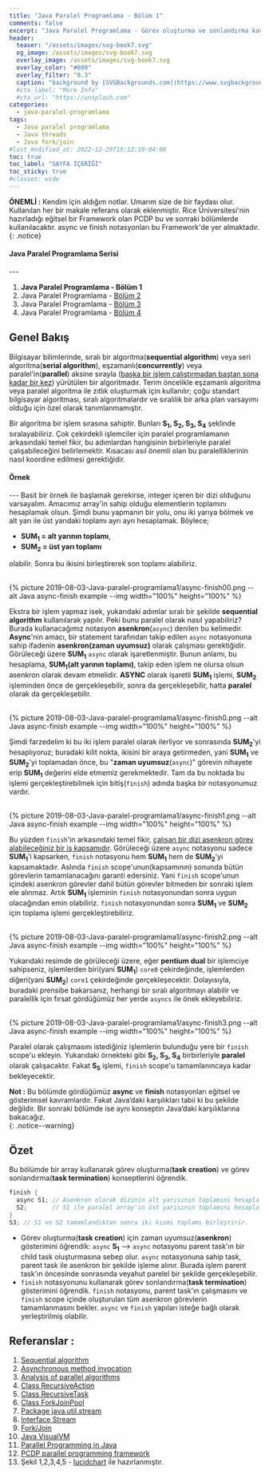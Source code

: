 ```yaml
---
title: "Java Paralel Programlama - Bölüm 1"
comments: false
excerpt: "Java Paralel Programlama - Görev oluşturma ve sonlandırma kavramları(Async, Finish)"
header:
  teaser: "/assets/images/svg-book7.svg"
  og_image: /assets/images/svg-book7.svg
  overlay_image: /assets/images/svg-book7.svg
  overlay_color: "#000"
  overlay_filter: "0.3"
  caption: "background by [SVGBackgrounds.com](https://www.svgbackgrounds.com/)"
  #cta_label: "More Info"
  #cta_url: "https://unsplash.com"
categories:
  - java-paralel-programlama
tags:
  - Java paralel programlama
  - Java threads
  - Java fork/join
#last_modified_at: 2022-12-29T15:12:19-04:00
toc: true
toc_label: "SAYFA İÇERİĞİ"
toc_sticky: true
#classes: wide
---
```




**ÖNEMLİ :** Kendim için aldığım notlar. Umarım size de bir faydası olur. Kullanılan her bir makale referans olarak eklenmiştir. Rice Üniversitesi'nin hazırladığı eğitsel bir Framework olan PCDP bu ve sonraki bölümlerde kullanılacaktır. async ve finish notasyonları bu Framework'de yer almaktadır.
{: .notice}

<div class="notice--success" markdown="1">
<h4 class="no_toc"><i class="fas fa-lightbulb"></i> Java Paralel Programlama Serisi</h4>
---

1. **Java Paralel Programlama - Bölüm 1**
2. Java Paralel Programlama - [Bölüm 2](/java-paralel-programlama/Java-paralel-programlama2/)
3. Java Paralel Programlama - [Bölüm 3](/java-paralel-programlama/Java-paralel-programlama3/)
4. Java Paralel Programlama - [Bölüm 4](/java-paralel-programlama/Java-paralel-programlama4/)

</div>

## Genel Bakış

Bilgisayar bilimlerinde, sıralı bir algoritma(**sequential algorithm**) veya seri algoritma(**serial algorithm**), eşzamanlı(**concurrently**) veya paralel'in(**parallel**) aksine sırayla (<u>başka bir işlem çalıştırmadan baştan sona kadar bir kez</u>) yürütülen bir algoritmadır. Terim öncelikle eşzamanlı algoritma veya paralel algoritma ile zıtlık oluşturmak için kullanılır; çoğu standart bilgisayar algoritması, sıralı algoritmalardır ve sıralılık bir arka plan varsayımı olduğu için özel olarak tanımlanmamıştır.

Bir algoritma bir işlem sırasına sahiptir. Bunları **S<sub>1</sub>, S<sub>2</sub>, S<sub>3</sub>, S<sub>4</sub>** şeklinde sıralayabiliriz. Çok çekirdekli işlemciler için paralel programlamanın arkasındaki temel fikir, bu adımlardan hangisinin birbirleriyle paralel çalışabileceğini belirlemektir. Kısacası asıl önemli olan bu paralelliklerinin nasıl koordine edilmesi gerektiğidir.

<div class="notice--success" markdown="1">
<h4 class="no_toc"><i class="fas fa-lightbulb"></i> Örnek</h4>
---
Basit bir örnek ile başlamak gerekirse, integer içeren bir dizi olduğunu varsayalım. Amacımız array'in sahip olduğu elementlerin toplamını hesaplamak olsun. Şimdi bunu yapmanın bir yolu, onu iki yarıya bölmek ve alt yarı ile üst yarıdaki toplamı ayrı ayrı hesaplamak. Böylece;

* **SUM<sub>1</sub> = alt yarının toplamı**,
* **SUM<sub>2</sub> = üst yarı toplamı**

olabilir. Sonra bu ikisini birleştirerek son toplamı alabiliriz.
</div>

<br/>{% picture 2019-08-03-Java-paralel-programlama1/async-finish00.png --alt Java async-finish example --img width="100%" height="100%" %}<br/>

Ekstra bir işlem yapmaz isek, yukarıdaki adımlar sıralı bir şekilde **sequential algorithm** kullanılarak yapılır. Peki bunu paralel olarak nasıl yapabiliriz? Burada kullanacağımız notasyon **asenkron**(``async``) denilen bu kelimedir. **Async**'nin amacı, bir statement tarafından takip edilen `async` notasyonuna sahip ifadenin **asenkron(zaman uyumsuz)** olarak çalışması gerektiğidir. Görüleceği üzere **SUM<sub>1</sub>** ``async`` olarak işaretlenmiştir. Bunun anlamı, bu hesaplama, **SUM<sub>1</sub>(alt yarının toplamı)**, takip eden işlem ne olursa olsun asenkron olarak devam etmelidir. **ASYNC** olarak işaretli **SUM<sub>1</sub>** işlemi, **SUM<sub>2</sub>** işleminden önce de gerçekleşebilir, sonra da gerçekleşebilir, hatta **paralel** olarak da gerçekleşebilir.

<br/>{% picture 2019-08-03-Java-paralel-programlama1/async-finish0.png --alt Java async-finish example --img width="100%" height="100%" %}<br/>

Şimdi farzedelim ki bu iki işlem paralel olarak ilerliyor ve sonrasında **SUM<sub>2</sub>**'yi hesaplıyoruz; buradaki kilit nokta, ikisini bir araya getirmeden, yani **SUM<sub>1</sub>** ve **SUM<sub>2</sub>**'yi toplamadan önce, bu "**zaman uyumsuz**(``async``)" görevin nihayete erip **SUM<sub>1</sub>** değerini elde etmemiz gerekmektedir. Tam da bu noktada bu işlemi gerçekleştirebilmek için bitiş(``finish``) adında başka bir notasyonumuz vardır.

<br/>{% picture 2019-08-03-Java-paralel-programlama1/async-finish1.png --alt Java async-finish example --img width="100%" height="100%" %}<br/>

Bu yüzden ``finish``'in arkasındaki temel fikir, <u>çalışan bir dizi asenkron görev alabileceğiniz bir iş kapsamıdır</u>. Görüleceği üzere ``async`` notasyonu sadece **SUM<sub>1</sub>**'i kapsarken, ``finish`` notasyonu hem **SUM<sub>1</sub>** hem de **SUM<sub>2</sub>**'yi kapsamaktadır. Aslında ``finish`` scope'unun(kapsamının) sonunda bütün görevlerin tamamlanacağını garanti edersiniz. Yani ``finish`` scope'unun içindeki asenkron görevler dahil bütün görevler bitmeden bir sonraki işlem ele alınmaz. Artık **SUM<sub>1</sub>** işleminin ``finish`` notasyonundan sonra uygun olacağından emin olabiliriz. ``finish`` notasyonundan sonra **SUM<sub>1</sub>** ve **SUM<sub>2</sub>** için toplama işlemi gerçekleştirebiliriz.

<br/>{% picture 2019-08-03-Java-paralel-programlama1/async-finish2.png --alt Java async-finish example --img width="100%" height="100%" %}<br/>

Yukarıdaki resimde de görüleceği üzere, eğer **pentium dual** bir işlemciye sahipseniz, işlemlerden biri(yani **SUM<sub>1</sub>**) ``core0`` çekirdeğinde, işlemlerden diğeri(yani **SUM<sub>2</sub>**) ``core1`` çekirdeğinde gerçekleşecektir. Dolayısıyla, buradaki prensibe bakarsanız, herhangi bir sıralı algoritmayı alabilir ve paralellik için fırsat gördüğümüz her yerde ``asyncs`` ile önek ekleyebiliriz.

<br/>{% picture 2019-08-03-Java-paralel-programlama1/async-finish3.png --alt Java async-finish example --img width="100%" height="100%" %}<br/>

Paralel olarak çalışmasını istediğiniz işlemlerin bulunduğu yere bir ``finish`` scope'u ekleyin. Yukarıdaki örnekteki gibi **S<sub>2</sub>, S<sub>3</sub>, S<sub>4</sub>** birbirleriyle **paralel** olarak çalışacaktır. Fakat **S<sub>5</sub>** işlemi, ``finish`` scope'u tamamlanıncaya kadar bekleyecektir.

**Not :** Bu bölümde gördüğümüz **async** ve **finish** notasyonları eğitsel ve gösterimsel kavramlardır. Fakat Java’daki karşılıkları tabii ki bu şekilde değildir. Bir sonraki bölümde ise aynı konseptin Java’daki karşılıklarına bakacağız.  
{: .notice--warning}

## Özet
Bu bölümde bir array kullanarak görev oluşturma(**task creation**) ve görev sonlandırma(**task termination**) konseptlerini öğrendik.

```java
finish {
  async S1; // Asenkron olarak dizinin alt yarısının toplamını hesapla
  S2;       // S1 ile paralel array'in üst yarısının toplamını hesapla
}
S3; // S1 ve S2 tamamlandıktan sonra iki kısmi toplamı birleştirir.
```

- Görev oluşturma(**task creation**) için zaman uyumsuz(**asenkron**) gösterimini öğrendik: ``async`` **S<sub>1</sub>** --> ``async`` notasyonu parent task'ın bir child task oluşturmasına sebep olur. ``async`` notasyonuna sahip task, parent task ile asenkron bir şekilde işleme alınır. Burada işlem parent task'ın öncesinde sonrasında veyahut parelel bir şekilde gerçekleşebilir.
- ``finish`` notasyonunu kullanarak görev sonlandırma(**task termination**) gösterimini öğrendik. ``finish`` notasyonu, parent task'ın çalışmasını ve ``finish`` scope içinde oluşturulan tüm asenkron görevlerin tamamlanmasını bekler. ``async`` ve ``finish`` yapıları isteğe bağlı olarak yerleştirilmiş olabilir.


## Referanslar :

1. [Sequential algorithm](https://en.wikipedia.org/wiki/Sequential_algorithm)
2. [Asynchronous method invocation](https://en.wikipedia.org/wiki/Asynchronous_method_invocation)
3. [Analysis of parallel algorithms](https://en.wikipedia.org/wiki/Analysis_of_parallel_algorithms)
4. [Class RecursiveAction](https://docs.oracle.com/javase/8/docs/api/java/util/concurrent/RecursiveAction.html)
5. [Class RecursiveTask](http://docs.oracle.com/javase/8/docs/api/?java/util/concurrent/RecursiveTask.html)
6. [Class ForkJoinPool](https://docs.oracle.com/javase/8/docs/api/java/util/concurrent/ForkJoinPool.html)
7. [Package java.util.stream](https://docs.oracle.com/javase/8/docs/api/java/util/stream/package-summary.html)
8. [Interface Stream](https://docs.oracle.com/javase/8/docs/api/java/util/stream/Stream.html)
9. [Fork/Join](https://docs.oracle.com/javase/tutorial/essential/concurrency/forkjoin.html)
10. [Java VisualVM](http://docs.oracle.com/javase/7/docs/technotes/guides/visualvm/)
11. [Parallel Programming in Java](https://www.coursera.org/learn/parallel-programming-in-java/home/welcome)
12. [PCDP parallel programming framework](https://habanero-rice.github.io/PCDP/)
13. Şekil 1,2,3,4,5 - [lucidchart](https://www.lucidchart.com) ile hazırlanmıştır.
